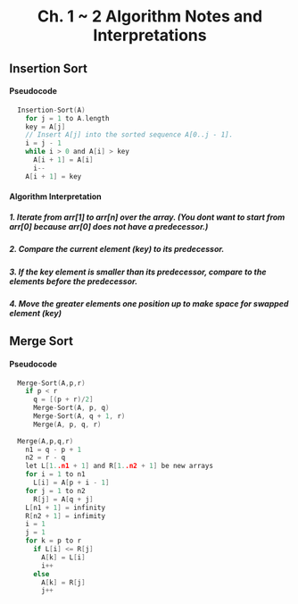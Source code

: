 # <h1 align='center'> Ch. 1 ~ 2 Algorithm Notes and Interpretations

## Insertion Sort 
#### Pseudocode
```C
  Insertion-Sort(A)
    for j = 1 to A.length
    key = A[j]
    // Insert A[j] into the sorted sequence A[0..j - 1].
    i = j - 1
    while i > 0 and A[i] > key
      A[i + 1] = A[i]
      i--
    A[i + 1] = key

```
#### Algorithm Interpretation 
##### 1. Iterate from arr[1] to arr[n] over the array. (You dont want to start from arr[0] because arr[0] does not have a predecessor.)
##### 2. Compare the current element (key) to its predecessor.
##### 3. If the key element is smaller than its predecessor, compare to the elements before the predecessor. 
##### 4. Move the greater elements one position up to make space for swapped element (key)

## Merge Sort 
#### Pseudocode
```C
  Merge-Sort(A,p,r)
    if p < r
      q = [(p + r)/2]
      Merge-Sort(A, p, q)
      Merge-Sort(A, q + 1, r)
      Merge(A, p, q, r)
      
  Merge(A,p,q,r)
    n1 = q - p + 1
    n2 = r - q
    let L[1..n1 + 1] and R[1..n2 + 1] be new arrays
    for i = 1 to n1
      L[i] = A[p + i - 1]
    for j = 1 to n2
      R[j] = A[q + j]
    L[n1 + 1] = infinity
    R[n2 + 1] = infimity
    i = 1
    j = 1
    for k = p to r
      if L[i] <= R[j]
        A[k] = L[i]
        i++
      else 
        A[k] = R[j]
        j++        
```
